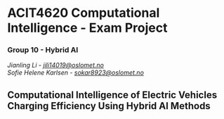 # ACIT4620 Computational Intelligence - Exam Project
### Group 10 - Hybrid AI
*Jianling Li - jili14019@oslomet.no*\
*Sofie Helene Karlsen - sokar8923@oslomet.no*

## Computational Intelligence of Electric Vehicles Charging Efficiency Using Hybrid AI Methods
